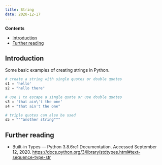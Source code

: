 ```yaml
---
title: String
date: 2020-12-17
---
```


**Contents**

- [Introduction](#introduction)
- [Further reading](#further-reading)

## Introduction

Some basic examples of creating strings in Python.

```python
# create a string with single quotes or double quotes
s1 = 'hello'
s2 = "hello there"

# use \ to escape a single quote or use double quotes
s3 = 'that ain\'t the one'
s4 = "that ain't the one"

# triple quotes can also be used
s5 = """another string"""
```

## Further reading

- Built-in Types — Python 3.8.6rc1 Documentation. Accessed September 12, 2020. <https://docs.python.org/3/library/stdtypes.html#text-sequence-type-str>
